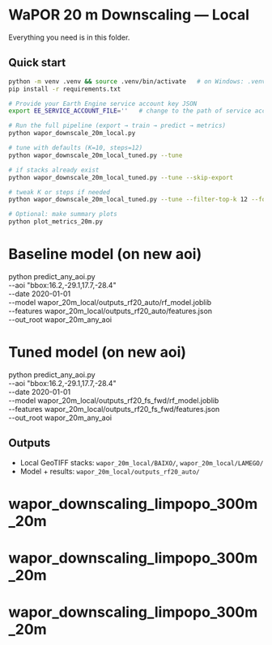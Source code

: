 # WaPOR 20 m Downscaling — Local
Everything you need is in this folder.

## Quick start
```bash
python -m venv .venv && source .venv/bin/activate   # on Windows: .venv\Scripts\activate
pip install -r requirements.txt

# Provide your Earth Engine service account key JSON
export EE_SERVICE_ACCOUNT_FILE=''   # change to the path of service account file (e.g. tethys-app-1-acc3960d3dd6.json) (PowerShell): $env:EE_SERVICE_ACCOUNT_FILE="C:\path\key.json"

# Run the full pipeline (export → train → predict → metrics)
python wapor_downscale_20m_local.py

# tune with defaults (K=10, steps=12)
python wapor_downscale_20m_local_tuned.py --tune

# if stacks already exist
python wapor_downscale_20m_local_tuned.py --tune --skip-export

# tweak K or steps if needed
python wapor_downscale_20m_local_tuned.py --tune --filter-top-k 12 --forward-max-steps 10

# Optional: make summary plots
python plot_metrics_20m.py
```
# Baseline model (on new aoi)
python predict_any_aoi.py \
  --aoi "bbox:16.2,-29.1,17.7,-28.4" \
  --date 2020-01-01 \
  --model wapor_20m_local/outputs_rf20_auto/rf_model.joblib \
  --features wapor_20m_local/outputs_rf20_auto/features.json \
  --out_root wapor_20m_any_aoi


# Tuned model (on new aoi)
python predict_any_aoi.py \
  --aoi "bbox:16.2,-29.1,17.7,-28.4" \
  --date 2020-01-01 \
  --model wapor_20m_local/outputs_rf20_fs_fwd/rf_model.joblib \
  --features wapor_20m_local/outputs_rf20_fs_fwd/features.json \
  --out_root wapor_20m_any_aoi


## Outputs
- Local GeoTIFF stacks: `wapor_20m_local/BAIXO/`, `wapor_20m_local/LAMEGO/`
- Model + results: `wapor_20m_local/outputs_rf20_auto/`
# wapor_downscaling_limpopo_300m_20m
# wapor_downscaling_limpopo_300m_20m
# wapor_downscaling_limpopo_300m_20m
